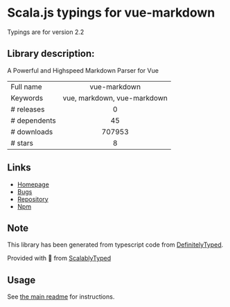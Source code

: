 
# Scala.js typings for vue-markdown

Typings are for version 2.2

## Library description:
A Powerful and Highspeed Markdown Parser for Vue

|                    |                 |
| ------------------ | :-------------: |
| Full name          | vue-markdown |
| Keywords           | vue, markdown, vue-markdown |
| # releases         | 0 |
| # dependents       | 45 |
| # downloads        | 707953 |
| # stars            | 8 |

## Links
- [Homepage](https://github.com/miaolz123/vue-markdown#readme)
- [Bugs](https://github.com/miaolz123/vue-markdown/issues)
- [Repository](https://github.com/miaolz123/vue-markdown)
- [Npm](https://www.npmjs.com/package/vue-markdown)
    


## Note
This library has been generated from typescript code from [DefinitelyTyped](https://definitelytyped.org).

Provided with :purple_heart: from [ScalablyTyped](https://github.com/oyvindberg/ScalablyTyped)

## Usage
See [the main readme](../../readme.md) for instructions.


